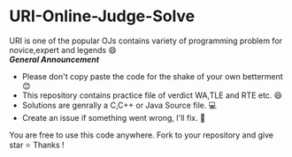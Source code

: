 # URI-Online-Judge-Solve
URI is one of the popular OJs contains variety of  programming problem for novice,expert and legends :smile:  
***General Announcement***
- Please don't copy paste the code for the shake of your own betterment :blush:
- This repository contains practice file of verdict WA,TLE and RTE etc. :smile:
- Solutions are genrally  a  C,C++  or Java Source file. :computer:
- Create an issue if something went wrong,  I'll fix. :bug:

You are free to use this code anywhere. Fork to your repository and give star :star: Thanks !
